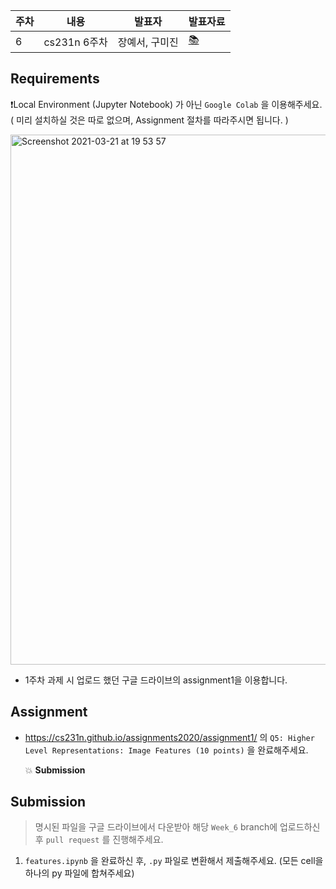 | 주차 | 내용             | 발표자                               | 발표자료 |
| ---- | ---------------- | ------------------------------------ | -------- |
| 6    | cs231n 6주차     | 장예서, 구미진                       | [📚]()    |



## Requirements

❗️Local Environment (Jupyter Notebook) 가 아닌  `Google Colab` 을 이용해주세요. ( 미리 설치하실 것은 따로 없으며, Assignment 절차를 따라주시면 됩니다. )

<img width="848" alt="Screenshot 2021-03-21 at 19 53 57" src="https://user-images.githubusercontent.com/49134038/111903237-9086c680-8a84-11eb-8652-19a7668d106a.png">

* 1주차 과제 시 업로드 했던 구글 드라이브의 assignment1을 이용합니다.



## Assignment

* https://cs231n.github.io/assignments2020/assignment1/ 의 `Q5: Higher Level Representations: Image Features (10 points)` 을 완료해주세요.

  💥 **Submission**



## Submission

> 명시된 파일을 구글 드라이브에서 다운받아 해당 `Week_6`  branch에 업로드하신 후 `pull request` 를 진행해주세요.



1. `features.ipynb` 을 완료하신 후, `.py` 파일로 변환해서 제출해주세요. (모든 cell을 하나의 py 파일에 합쳐주세요)
